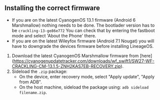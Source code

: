 ## Installing the correct firmware

- If you are on the latest CyanogenOS 13.1 firmware (Android 6 Marshmallow) nothing needs to be done. The bootlader version has to be `crackling-13-ge86e772`
  You can check that by entering the fastboot mode and select 'About the Phone' there.
- If you are on the latest Wileyfox firmware (Android 7.1 Nougat) you will have to downgrade the devices firmware before installing LineageOS.

1. Download the latest CyanogenOS Marshmallow firmware from [here] (https://cyanogenupdatetracker.com/downloads/wf_swift1/SW27-WF-CRACKLING-CM-13.1.5-ZNH2KAS7EB-RECOVERY.zip).
2. Sideload the `.zip` package:
    * On the device, enter recovery mode, select "Apply update", "Apply from ADB".
    * On the host machine, sideload the package using: `adb sideload filename.zip`.
